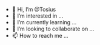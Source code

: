 - 👋 Hi, I’m @Tosius
- 👀 I’m interested in ...
- 🌱 I’m currently learning ...
- 💞️ I’m looking to collaborate on ...
- 📫 How to reach me ...

<!---
Tosius/Tosius is a ✨ special ✨ repository because its `README.md` (this file) appears on your GitHub profile.
You can click the Preview link to take a look at your changes.
--->

